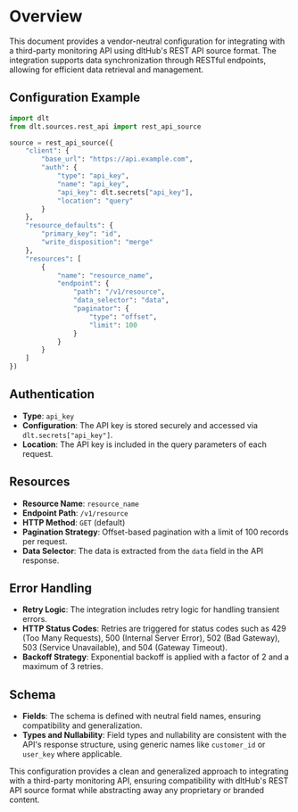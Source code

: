 # Overview

This document provides a vendor-neutral configuration for integrating with a third-party monitoring API using dltHub's REST API source format. The integration supports data synchronization through RESTful endpoints, allowing for efficient data retrieval and management.

## Configuration Example

```python
import dlt
from dlt.sources.rest_api import rest_api_source

source = rest_api_source({
    "client": {
        "base_url": "https://api.example.com",
        "auth": {
            "type": "api_key",
            "name": "api_key",
            "api_key": dlt.secrets["api_key"],
            "location": "query"
        }
    },
    "resource_defaults": {
        "primary_key": "id",
        "write_disposition": "merge"
    },
    "resources": [
        {
            "name": "resource_name",
            "endpoint": {
                "path": "/v1/resource",
                "data_selector": "data",
                "paginator": {
                    "type": "offset",
                    "limit": 100
                }
            }
        }
    ]
})
```

## Authentication

- **Type**: `api_key`
- **Configuration**: The API key is stored securely and accessed via `dlt.secrets["api_key"]`.
- **Location**: The API key is included in the query parameters of each request.

## Resources

- **Resource Name**: `resource_name`
- **Endpoint Path**: `/v1/resource`
- **HTTP Method**: `GET` (default)
- **Pagination Strategy**: Offset-based pagination with a limit of 100 records per request.
- **Data Selector**: The data is extracted from the `data` field in the API response.

## Error Handling

- **Retry Logic**: The integration includes retry logic for handling transient errors.
- **HTTP Status Codes**: Retries are triggered for status codes such as 429 (Too Many Requests), 500 (Internal Server Error), 502 (Bad Gateway), 503 (Service Unavailable), and 504 (Gateway Timeout).
- **Backoff Strategy**: Exponential backoff is applied with a factor of 2 and a maximum of 3 retries.

## Schema

- **Fields**: The schema is defined with neutral field names, ensuring compatibility and generalization.
- **Types and Nullability**: Field types and nullability are consistent with the API's response structure, using generic names like `customer_id` or `user_key` where applicable.

This configuration provides a clean and generalized approach to integrating with a third-party monitoring API, ensuring compatibility with dltHub's REST API source format while abstracting away any proprietary or branded content.